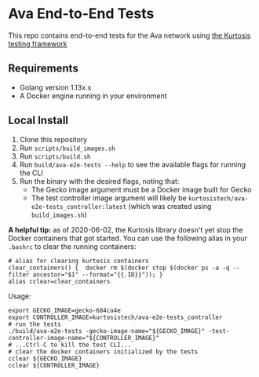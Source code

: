 # Ava End-to-End Tests
This repo contains end-to-end tests for the Ava network using [the Kurtosis testing framework](https://github.com/kurtosis-tech/kurtosis)

## Requirements
* Golang version 1.13x.x
* A Docker engine running in your environment

## Local Install
1. Clone this repository
1. Run `scripts/build_images.sh`
1. Run `scripts/build.sh`
1. Run `build/ava-e2e-tests --help` to see the available flags for running the CLI
1. Run the binary with the desired flags, noting that:
    * The Gecko image argument must be a Docker image built for Gecko
    * The test controller image argument will likely be `kurtosistech/ava-e2e-tests_controller:latest` (which was created using `build_images.sh`)

**A helpful tip:** as of 2020-06-02, the Kurtosis library doesn't yet stop the Docker containers that got started. You can use the following alias in your `.bashrc` to clear the running containers:

```
# alias for clearing kurtosis containers 
clear_containers() {  docker rm $(docker stop $(docker ps -a -q --filter ancestor="$1" --format="{{.ID}}")); } 
alias cclear=clear_containers
```

Usage:
```
export GECKO_IMAGE=gecko-684ca4e
export CONTROLLER_IMAGE=kurtosistech/ava-e2e-tests_controller
# run the tests
./build/ava-e2e-tests -gecko-image-name="${GECKO_IMAGE}" -test-controller-image-name="${CONTROLLER_IMAGE}"
# ...Ctrl-C to kill the test CLI...
# clear the docker containers initialized by the tests
cclear ${GECKO_IMAGE} 
cclear ${CONTROLLER_IMAGE} 
```

